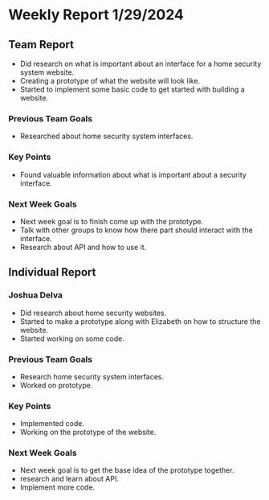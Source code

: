 # Weekly Report 1/29/2024
## Team Report
- Did research on what is important about an interface for a home security system website.
- Creating a prototype of what the website will look like.
- Started to implement some basic code to get started with building a website.

### Previous Team Goals
- Researched about home security system interfaces.

### Key Points
- Found valuable information about what is important about a security interface.
  
### Next Week Goals
- Next week goal is to finish come up with the prototype.
- Talk with other groups to know how there part should interact with the interface.
- Research about API and how to use it.

## Individual Report
### Joshua Delva
- Did research about home security websites.
- Started to make a prototype along with Elizabeth on how to structure the website.
- Started working on some code.

### Previous Team Goals
- Research home security system interfaces.
- Worked on prototype.
  
### Key Points
- Implemented code.
- Working on the prototype of the website.
  
### Next Week Goals
- Next week goal is to get the base idea of the prototype together.
- research and learn about API.
- Implement more code.

